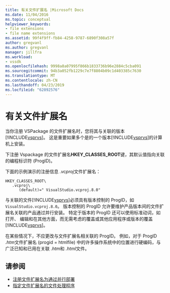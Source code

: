 ```yaml
---
title: 有关文件扩展名 |Microsoft Docs
ms.date: 11/04/2016
ms.topic: conceptual
helpviewer_keywords:
- file extensions
- file name extensions
ms.assetid: 99f4f9ff-fb84-4258-9787-6890f308a57f
author: gregvanl
ms.author: gregvanl
manager: jillfra
ms.workload:
- vssdk
ms.openlocfilehash: 9998a8a07995f866b1833736b96e2884c5cba091
ms.sourcegitcommit: 94b3a052fb1229c7e7f8804b09c1d403385c7630
ms.translationtype: MT
ms.contentlocale: zh-CN
ms.lasthandoff: 04/23/2019
ms.locfileid: "62892576"
---
```

# <a name="about-file-name-extensions"></a>有关文件扩展名
当你注册 VSPackage 的文件扩展名时，您将其与关联的版本[!INCLUDE[vsprvs](../code-quality/includes/vsprvs_md.md)]。 这是重要如果多个是的一个版本[!INCLUDE[vsprvs](../code-quality/includes/vsprvs_md.md)]的计算机上安装。

 下注册 Vspackage 的文件扩展名**HKEY_CLASSES_ROOT**键，其默认值指向关联的编程标识符 (ProgID)。

 下面的示例演示的注册信息 *.vcproj*文件扩展名：

```
HKEY_CLASSES_ROOT\
   .vcproj\
      (default)=" VisualStudio.vcproj.8.0"
```

 与关联的文件[!INCLUDE[vsprvs](../code-quality/includes/vsprvs_md.md)]必须具有版本控制的 ProgID，如`VisualStudio.vcproj.8.0`。 版本控制的 ProgID 允许要维护产品版本间的文件扩展名关联的产品通过并行安装。 特定于版本的 ProgID 还可以使用标准动词，如打开、 编辑和在其他方面，而无需考虑的覆盖或其他应用程序或版本的覆盖[!INCLUDE[vsprvs](../code-quality/includes/vsprvs_md.md)]。

 在某些情况下，不应更改与文件扩展名相关联的 ProgID。 例如，对于 ProgID *.htm*文件扩展名 (progid = htmlfile) 中的许多操作系统中的位置进行硬编码，与广泛已知和已用在关联 *.htm*和 *.html*文件。

## <a name="see-also"></a>请参阅
- [注册文件扩展名为通过并行部署](../extensibility/registering-file-name-extensions-for-side-by-side-deployments.md)
- [指定文件扩展名的文件处理程序](../extensibility/specifying-file-handlers-for-file-name-extensions.md)